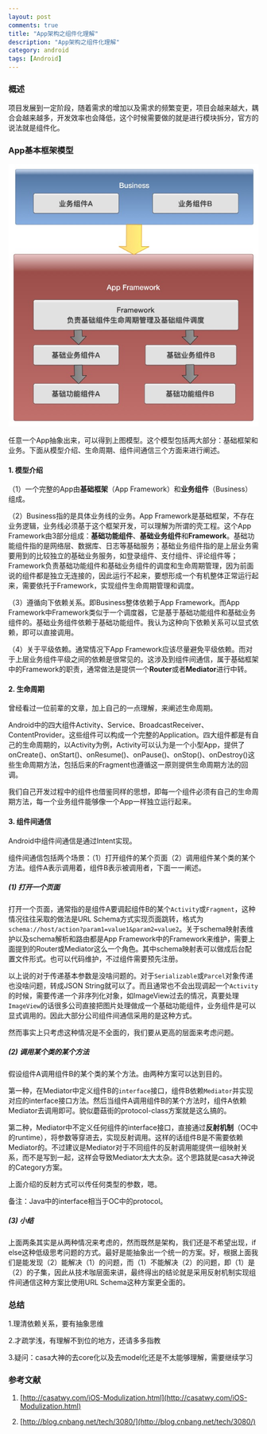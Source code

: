 ```yaml
---
layout: post
comments: true
title: "App架构之组件化理解"
description: "App架构之组件化理解"
category: android
tags: [Android]
---
```


### 概述

项目发展到一定阶段，随着需求的增加以及需求的频繁变更，项目会越来越大，耦合会越来越多，开发效率也会降低，这个时候需要做的就是进行模块拆分，官方的说法就是组件化。

### App基本框架模型

![App_Framework](/image/2016-03-20-architecture-componentization/app_framework.jpg)

任意一个App抽象出来，可以得到上图模型。这个模型包括两大部分：基础框架和业务。下面从模型介绍、生命周期、组件间通信三个方面来进行阐述。

#### 1. 模型介绍

（1）一个完整的App由**基础框架**（App Framework）和**业务组件**（Business）组成。

（2）Business指的是具体业务线的业务。App Framework是基础框架，不存在业务逻辑，业务线必须基于这个框架开发，可以理解为所谓的壳工程。这个App Framework由3部分组成：**基础功能组件**、**基础业务组件**和**Framework**。基础功能组件指的是网络层、数据库、日志等基础服务；基础业务组件指的是上层业务需要用到的比较独立的基础业务服务，如登录组件、支付组件、评论组件等；Framework负责基础功能组件和基础业务组件的调度和生命周期管理，因为前面说的组件都是独立无连接的，因此运行不起来，要想形成一个有机整体正常运行起来，需要依托于Framework，实现组件生命周期管理和调度。

（3）遵循向下依赖关系。即Business整体依赖于App Framework。而App Framework中Framework类似于一个调度器，它是基于基础功能组件和基础业务组件的。基础业务组件依赖于基础功能组件。我认为这种向下依赖关系可以显式依赖，即可以直接调用。

（4）关于平级依赖。通常情况下App Framework应该尽量避免平级依赖。而对于上层业务组件平级之间的依赖是很常见的。这涉及到组件间通信，属于基础框架中的Framework的职责，通常做法是提供一个**Router**或者**Mediator**进行中转。

#### 2. 生命周期

曾经看过一位前辈的文章，加上自己的一点理解，来阐述生命周期。

Android中的四大组件Activity、Service、BroadcastReceiver、ContentProvider。这些组件可以构成一个完整的Application。四大组件都是有自己的生命周期的，以Activity为例，Activity可以认为是一个小型App，提供了onCreate()、onStart()、onResume()、onPause()、onStop()、onDestroy()这些生命周期方法，包括后来的Fragment也遵循这一原则提供生命周期方法的回调。

我们自己开发过程中的组件也借鉴同样的思想，即每一个组件必须有自己的生命周期方法，每一个业务组件能够像一个App一样独立运行起来。

#### 3. 组件间通信

Android中组件间通信是通过Intent实现。

组件间通信包括两个场景：（1）打开组件的某个页面（2）调用组件某个类的某个方法。组件A表示调用着，组件B表示被调用者，下面一一阐述。

##### (1) 打开一个页面

打开一个页面，通常指的是组件A要调起组件B的某个`Activity`或`Fragment`，这种情况往往采取的做法是URL Schema方式实现页面跳转，格式为`schema://host/action?param1=value1&param2=value2`。关于schema映射表维护以及schema解析和路由都是App Framework中的Framework来维护，需要上面提到的Router或Mediator这么一个角色。其中schema映射表可以做成后台配置文件形式。也可以代码维护，不过组件需要预先注册。

以上说的对于传递基本参数是没啥问题的。对于`Serializable`或`Parcel`对象传递也没啥问题，转成JSON String就可以了。而且通常也不会出现调起一个`Activity`的时候，需要传递一个非序列化对象，如ImageView过去的情况，真要处理`ImageView`的话很多公司直接把图片处理做成一个基础功能组件，业务组件是可以显式调用的。因此大部分公司组件间通信采用的是这种方式。

然而事实上只考虑这种情况是不全面的，我们要从更高的层面来考虑问题。

##### (2) 调用某个类的某个方法

假设组件A调用组件B的某个类的某个方法。由两种方案可以达到目的。

第一种，在Mediator中定义组件B的`interface`接口，组件B依赖`Mediator`并实现对应的interface接口方法。然后当组件A调用组件B的某个方法时，组件A依赖Mediator去调用即可。貌似蘑菇街的protocol-class方案就是这么搞的。

第二种，Mediator中不定义任何组件的interface接口，直接通过**反射机制**（OC中的runtime），将参数等穿进去，实现反射调用。这样的话组件B是不需要依赖Mediator的。不过建议是Mediator对于不同组件的反射调用能提供一组映射关系，而不是写到一起，这样会导致Mediator太大太杂。这个思路就是casa大神说的Category方案。

上面介绍的反射方式可以传任何类型的参数，嗯。

备注：Java中的interface相当于OC中的protocol。

##### (3) 小结

上面两条其实是从两种情况来考虑的，然而既然是架构，我们还是不希望出现，if else这种低级思考问题的方式。最好是能抽象出一个统一的方案。好，根据上面我们是能发现（2）能解决（1）的问题，而（1）不能解决（2）的问题，即（1）是（2）的子集，因此从技术咖层面来讲，最终得出的结论就是采用反射机制实现组件间通信这种方案比使用URL Schema这种方案更全面的。

### 总结

1.理清依赖关系，要有抽象思维

2.才疏学浅，有理解不到位的地方，还请多多指教

3.疑问：casa大神的去core化以及去model化还是不太能够理解，需要继续学习

### 参考文献

1. [http://casatwy.com/iOS-Modulization.html](http://casatwy.com/iOS-Modulization.html)

2. [http://blog.cnbang.net/tech/3080/](http://blog.cnbang.net/tech/3080/)